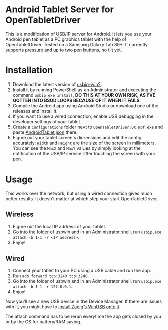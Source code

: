 # Android Tablet Server for OpenTabletDriver

This is a modification of USB/IP server for Android. It lets you use your Android pen tablet as a PC graphics tablet with the help of OpenTabletDriver. Tested on a Samsung Galaxy Tab S9+. It currently supports pressure and up to two pen buttons, no tilt yet.

# Installation

1. Download the latest version of [usbip-win2](https://github.com/cezanne/usbip-win).
2. Install it by running PowerShell as an Administrator and executing the command `usbip.exe install`, **DO THIS AT YOUR OWN RISK, AS I'VE GOTTEN INTO BSOD LOOPS BECAUSE OF IT WHEN IT FAILS**.
3. Compile the Android app using Android Studio or download one of the releases and install it.
4. If you want to use a wired connection, enable USB debugging in the developer settings of your tablet.
5. Create a `Configurations` folder next to `OpenTabletDriver.UX.Wpf.exe` and paste [AndroidTablet.json](https://gist.github.com/dbalatoni13/8f57ebf32a07724df076a1165a520dbd) there.
6. Figure out your tablet screen's dimensions and edit the config accurately: `Width` and `Height` are the size of the screen in millimeters. You can see the `MaxX` and `MaxY` values by simply looking at the notification of the USB/IP service after touching the screen with your pen.

# Usage

This works over the network, but using a wired connection gives much better results. It doesn't matter at which step your start OpenTabletDriver.

## Wireless

1. Figure out the local IP address of your tablet.
2. Go into the folder of usbwin and in an Administrator shell, run `usbip.exe attach -b 1-1 -r <IP address>`.
3. Enjoy!

## Wired

1. Connect your tablet to your PC using a USB cable and run the app.
2. Run `adb forward tcp:3240 tcp:3240`.
3. Go into the folder of usbwin and in an Administrator shell, run `usbip.exe attach -b 1-1 -r 127.0.0.1`.
4. Enjoy!

Now you'll see a new USB device in the Device Manager. If there are issues with it, you might have to [install Zadig’s WinUSB onto it](https://opentabletdriver.net/Wiki/Install/Windows).

The attach command has to be rerun everytime the app gets closed by you or by the OS for battery/RAM saving.
